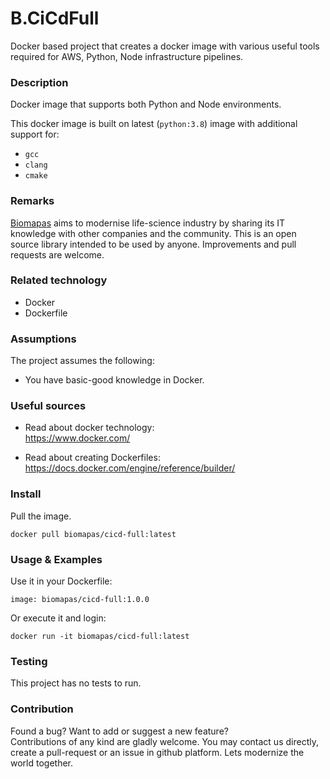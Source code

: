 # B.CiCdFull

Docker based project that creates a docker image with various useful 
tools required for AWS, Python, Node infrastructure pipelines.

### Description

Docker image that supports both Python and Node environments.

This docker image is built on latest (`python:3.8`) image with additional support for:

- `gcc`
- `clang`
- `cmake`

### Remarks

[Biomapas](https://biomapas.com) aims to modernise life-science 
industry by sharing its IT knowledge with other companies and 
the community. This is an open source library intended to be used 
by anyone. Improvements and pull requests are welcome.

### Related technology

- Docker
- Dockerfile

### Assumptions

The project assumes the following:

- You have basic-good knowledge in Docker.

### Useful sources

- Read about docker technology:<br>
https://www.docker.com/

- Read about creating Dockerfiles:<br>
https://docs.docker.com/engine/reference/builder/

### Install

Pull the image.
```
docker pull biomapas/cicd-full:latest
```

### Usage & Examples

Use it in your Dockerfile:
```
image: biomapas/cicd-full:1.0.0
```

Or execute it and login:
```
docker run -it biomapas/cicd-full:latest
```

### Testing

This project has no tests to run.

### Contribution

Found a bug? Want to add or suggest a new feature?<br>
Contributions of any kind are gladly welcome. You may contact us 
directly, create a pull-request or an issue in github platform.
Lets modernize the world together.
